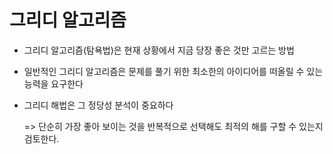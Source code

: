 # 그리디 알고리즘

* 그리디 알고리즘(탐욕법)은 현재 상황에서 지금 당장 좋은 것만 고르는 방법
* 일반적인 그리디 알고리즘은 문제를 풀기 위한 최소한의 아이디어를 떠올릴 수 있는 능력을 요구한다
* 그리디 해법은 그 정당성 분석이 중요하다

    => 단순히 가장 좋아 보이는 것을 반복적으로 선택해도 최적의 해를 구할 수 있는지 검토한다.